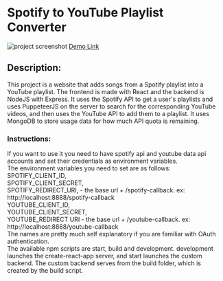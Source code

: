 # Spotify to YouTube Playlist Converter
![project screenshot](https://user-images.githubusercontent.com/48658337/125008966-7a434d00-e018-11eb-91a2-2d8c621cd96c.jpg)
[Demo Link](https://ericpedley.github.io/spotify-yt-react/)
## Description:
  This project is a website that adds songs from a Spotify playlist into a YouTube playlist. The frontend is made with React and the backend is NodeJS with Express. It uses the Spotify API to get a user's playlists and uses PuppeteerJS on the server to search for the corresponding YouTube videos, and then uses the YouTube API to add them to a playlist. It uses MongoDB to store usage data for how much API quota is remaining.
  
### Instructions:
If you want to use it you need to have spotify api and youtube data api accounts and set their credentials as environment variables. 
<br>The environment variables you need to set are as follows: 
<br>SPOTIFY_CLIENT_ID,
<br>SPOTIFY_CLIENT_SECRET,
<br>SPOTIFY_REDIRECT_URI, - the base url + /spotify-callback. ex: http://localhost:8888/spotify-callback
<br>YOUTUBE_CLIENT_ID,
<br>YOUTUBE_CLIENT_SECRET,
<br>YOUTUBE_REDIRECT URI - the base url + /youtube-callback. ex: http://localhost:8888/youtube-callback
<br>The names are pretty much self explanatory if you are familiar with OAuth authentication.
<br>The available npm scripts are start, build and development. development launches the create-react-app server, and start launches the custom backend. The custom backend serves from the build folder, which is created by the build script.
